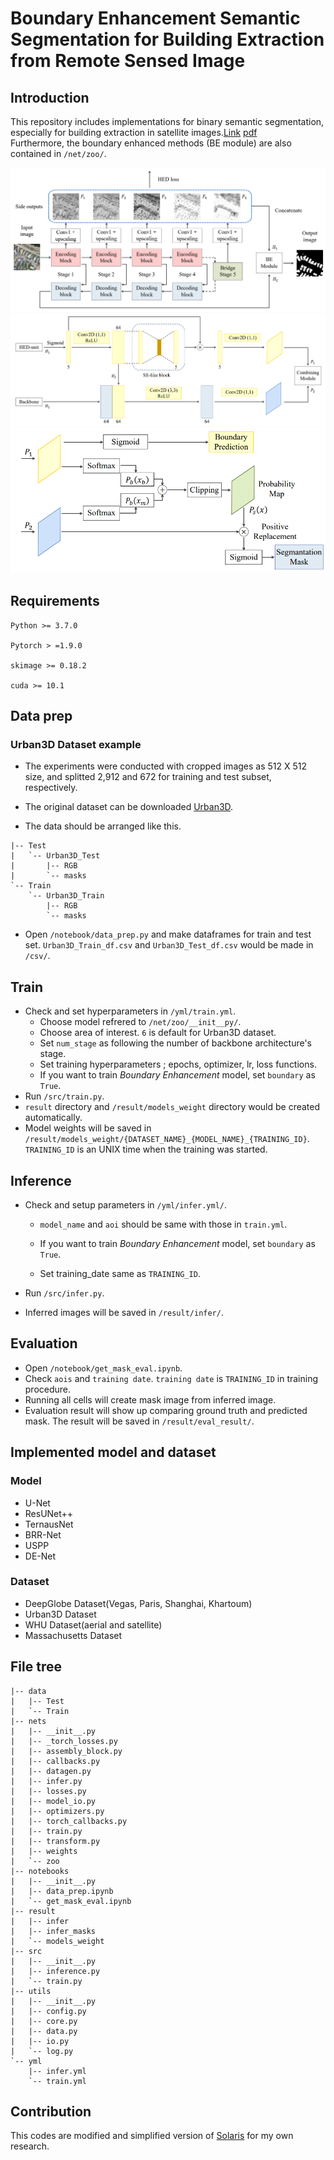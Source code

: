 # Boundary Enhancement Semantic Segmentation for Building Extraction from Remote Sensed Image
## Introduction
This repository includes implementations for binary semantic segmentation, especially for building extraction in satellite images.[Link](https://ieeexplore.ieee.org/document/9527893) [pdf](./img/Boundary_Enhancement_Semantic_Segmentation.pdf)    
Furthermore, the boundary enhanced methods (BE module) are also contained in ```/net/zoo/```.

![HED_unit](./img/HED_unit.png)
![BE_module](./img/BE_module.png)
![Tail_part](./img/Tail_part.png)

## Requirements 

```
Python >= 3.7.0

Pytorch > =1.9.0

skimage >= 0.18.2

cuda >= 10.1
```

## Data prep

### Urban3D Dataset example

- The experiments were conducted with cropped images as 512 X 512 size, and splitted 2,912 and 672 for training and test subset, respectively.
- The original dataset can be downloaded [Urban3D](https://github.com/topcoderinc/Urban3d).

- The data should be arranged like this.

```
|-- Test
|   `-- Urban3D_Test
|       |-- RGB
|       `-- masks
`-- Train
    `-- Urban3D_Train
        |-- RGB
        `-- masks
```

- Open ```/notebook/data_prep.py``` and make dataframes for train and test set.
  ```Urban3D_Train_df.csv``` and ```Urban3D_Test_df.csv``` would be made in ```/csv/```.

## Train

- Check and set hyperparameters in ```/yml/train.yml```.
  - Choose model refrered to ```/net/zoo/__init__py/```.
  - Choose area of interest. ```6``` is default for Urban3D dataset.
  - Set ```num_stage``` as following the number of backbone architecture's stage.
  - Set training hyperparameters ; epochs, optimizer, lr, loss functions.
  - If you want to train *Boundary Enhancement* model, set ```boundary``` as ```True```.
- Run ```/src/train.py```. 
- ```result``` directory and ```/result/models_weight``` directory would be created automatically.
- Model weights will be saved in ```/result/models_weight/{DATASET_NAME}_{MODEL_NAME}_{TRAINING_ID}```. ```TRAINING_ID``` is an UNIX time when the training was started.

## Inference

- Check and setup parameters in ```/yml/infer.yml/```.

  - ```model_name``` and ```aoi``` should be same with those in ```train.yml```.

  - If you want to train *Boundary Enhancement* model, set ```boundary``` as ```True```.

  - Set training_date same as ```TRAINING_ID```.

    

- Run ```/src/infer.py```.

- Inferred  images will be saved in ```/result/infer/```.

## Evaluation

- Open ```/notebook/get_mask_eval.ipynb```.
- Check ```aois``` and ```training date```. ``training date`` is ```TRAINING_ID``` in training procedure.
- Running all cells will create mask image from inferred image.
- Evaluation result will show up comparing ground truth and predicted mask. The result will be saved in ```/result/eval_result/```.



## Implemented model and dataset

### Model 

- U-Net
- ResUNet++
- TernausNet
- BRR-Net
- USPP
- DE-Net

### Dataset

- DeepGlobe Dataset(Vegas, Paris, Shanghai, Khartoum)
- Urban3D Dataset
- WHU Dataset(aerial and satellite)
- Massachusetts Dataset

## File tree

```
|-- data
|   |-- Test
|   `-- Train
|-- nets
|   |-- __init__.py
|   |-- _torch_losses.py
|   |-- assembly_block.py
|   |-- callbacks.py
|   |-- datagen.py
|   |-- infer.py
|   |-- losses.py
|   |-- model_io.py
|   |-- optimizers.py
|   |-- torch_callbacks.py
|   |-- train.py
|   |-- transform.py
|   |-- weights
|   `-- zoo
|-- notebooks
|   |-- __init__.py
|   |-- data_prep.ipynb
|   `-- get_mask_eval.ipynb
|-- result
|   |-- infer
|   |-- infer_masks
|   `-- models_weight
|-- src
|   |-- __init__.py
|   |-- inference.py
|   `-- train.py
|-- utils
|   |-- __init__.py
|   |-- config.py
|   |-- core.py
|   |-- data.py
|   |-- io.py
|   `-- log.py
`-- yml
    |-- infer.yml
    `-- train.yml
```

## Contribution

This codes are modified and simplified version of [Solaris](https://github.com/CosmiQ/solaris) for my own research.     

